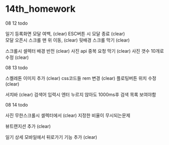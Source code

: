 # 14th_homework
08 12 todo

일기 등록화면	모달 여백, 				(clear)
			ESC버튼 시 모달 종료	(clear)			
모달 오픈시	스크롤 맨 위 이동, 		(clear)
			뒷배경 스크롤 막기		(clear)

스크롤시 셀렉터 배경 반전				(clear)
사진 api 중복 요청 막기				(clear)
사진 갯수 10개로 수정				(clear)


08 13 todo

스켈레톤 이미지 추가					(clear)
css코드들 rem 변경					(clear)
플로팅버튼 위치 수정					(clear)

서치바							(clear)
	검색어 입력시 엔터 누르지 않아도
	1000ms후 검색 목록 보여야함



08 14 todo

사진 무한스크롤시 셀렉터에서 		   	(clear)
지정한 비율이 무시되는문제

뷰트랜지션 추가						 (clear)

일기 상세 모바일에서 뒤로가기 기능 추가	   (clear)